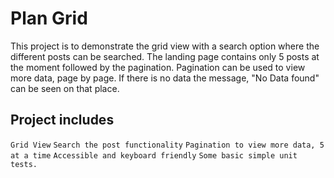 # Plan Grid

This project is to demonstrate the grid view with a search option where the different posts can be searched. The landing page contains only 5 posts at the moment followed by the pagination. Pagination can be used to view more data, page by page. If there is no data the message, "No Data found" can be seen on that place.

## Project includes
`Grid View`
`Search the post functionality`
`Pagination to view more data, 5 at a time`
`Accessible and keyboard friendly`
`Some basic simple unit tests.`